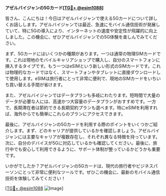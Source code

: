 **アゼルバイジャンの5Gカード[[TG💪+ @esim1088](https://t.me/s/esim1088)]**

皆さん、こんにちは！今日はアゼルバイジャンで使える5Gカードについて詳しくお話しします。アゼルバイジャンでは最近、急速にモバイル通信技術が発展していて、特に5Gの導入により、インターネットの速度や安定性が飛躍的に向上しました。この機会に、ぜひアゼルバイジャンでの5G体験を楽しんでみてください。

まず、5Gカードにはいくつかの種類があります。一つは通常の物理SIMカードです。これは現地のモバイルキャリアショップで購入し、自分のスマートフォンに挿入するタイプです。もう一つはeSIMという新しい形式のSIMカードです。これは物理的なカードではなく、スマートフォンやタブレットに直接ダウンロードして使用します。eSIMは旅行者にとって非常に便利で、現地のSIMカードをいちいち買い替える手間が省けます。

また、アゼルバイジャンではデータプランも多岐にわたります。短時間で大量のデータが必要な人には、高速かつ大容量のデータプランがおすすめです。一方で、長期滞在者は節約できる長期契約プランも選べます。特にeSIMを利用すれば、海外からでも簡単にこれらのプランにアクセスできます。

最後に、アゼルバイジャンの5Gカードを利用する際のポイントをいくつかご紹介します。まず、どのキャリアが提供しているかを確認しましょう。アゼルバイジャンには主要なキャリアが複数存在し、それぞれ異なる特徴を持っています。次に、自分のデバイスが5Gに対応しているかも確認してください。最後に、旅行中でも安心して利用できるように、サポート体制が整っているかどうかも重要です。

いかがでしたか？アゼルバイジャンの5Gカードは、現代の旅行者やビジネスパーソンにとって非常に便利なツールです。ぜひこの機会に、最新のモバイル通信技術を体験してみてください！

[[TG💪+ @esim1088](https://t.me/s/esim1088) ![Image](https://i.postimg.cc/Y0z9fWf4/image.png)]